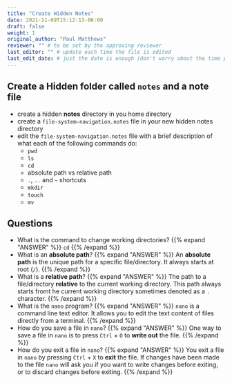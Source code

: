 ```yaml
---
title: "Create Hidden Notes"
date: 2021-11-09T15:12:13-06:00
draft: false
weight: 1
original_author: "Paul Matthews" 
reviewer: "" # to be set by the approving reviewer
last_editor: "" # update each time the file is edited
last_edit_date: # just the date is enough (don't worry about the time portion)
---
```


## Create a Hidden folder called `notes` and a note file

- create a hidden **notes** directory in you home directory
- create a `file-system-navigation.notes` file in your new hidden notes directory
- edit the `file-system-navigation.notes` file with a brief description of what each of the following commands do:
  - `pwd`
  - `ls`
  - `cd`
  - absolute path vs relative path
  - `.`, `..` and `~` shortcuts
  - `mkdir`
  - `touch`
  - `mv` 

## Questions

- What is the command to change working directories?
{{% expand "ANSWER" %}} 
`cd`
{{% /expand %}}
- What is an **absolute path**?
{{% expand "ANSWER" %}} 
An **absolute path** is the unique path for a specific file/directory. It always starts at root (`/`).
{{% /expand %}}
- What is a **relative path**?
{{% expand "ANSWER" %}} 
The path to a file/directory **relative** to the current working directory. This path always starts fromt he current working directory sometimes denoted as a `.` character.
{{% /expand %}}
- What is the `nano` program?
{{% expand "ANSWER" %}} 
`nano` is a command line text editor. It allows you to edit the text content of files directly from a terminal.
{{% /expand %}}
- How do you save a file in `nano`?
{{% expand "ANSWER" %}} 
One way to save a file in `nano` is to press `Ctrl` + `O` to **write out** the file.
{{% /expand %}}
- How do you exit a file in `nano`?
{{% expand "ANSWER" %}} 
You exit a file in `nano` by pressing `Ctrl` + `X` to **exit** the file. If changes have been made to the file `nano` will ask you if you want to write changes before exiting, or to discard changes before exiting.
{{% /expand %}}